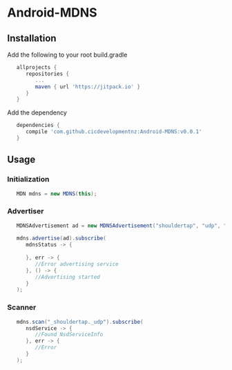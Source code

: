 # Android-MDNS

## Installation

Add the following to your root build.gradle

```gradle
   allprojects {
      repositories {
         ...
         maven { url 'https://jitpack.io' }
      }
   }
```

Add the dependency
```gradle
   dependencies {
      compile 'com.github.cicdevelopmentnz:Android-MDNS:v0.0.1'
   }
```

## Usage

### Initialization

```java
   MDN mdns = new MDNS(this);
```

### Advertiser 

```java
   MDNSAdvertisement ad = new MDNSAdvertisement("shouldertap", "udp", "Shouldertap", 3000); //serviceType, serviceProtocol, serviceName, servicePort
   
   mdns.advertise(ad).subscribe(
      mdnsStatus -> {
   
      }, err -> {
         //Error advertising service
      }, () -> {
         //Advertising started
      }
   );

```

### Scanner

```java
   mdns.scan("_shouldertap._udp").subscribe(
      nsdService -> {
         //Found NsdServiceInfo
      }, err -> {
         //Error 
      }
   );

```
